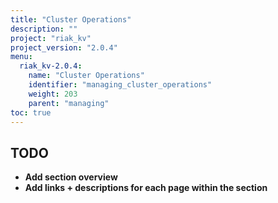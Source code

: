 ```yaml
---
title: "Cluster Operations"
description: ""
project: "riak_kv"
project_version: "2.0.4"
menu:
  riak_kv-2.0.4:
    name: "Cluster Operations"
    identifier: "managing_cluster_operations"
    weight: 203
    parent: "managing"
toc: true
---
```


## TODO

- **Add section overview**
- **Add links + descriptions for each page within the section**
